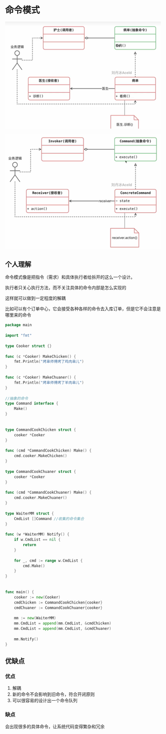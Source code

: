 # 命令模式

![img.png](img.png)

![img_1.png](img_1.png)

## 个人理解
命令模式像是把指令（需求）和具体执行者给拆开的这么一个设计。

执行者只关心执行方法，而不关注具体的命令内部是怎么实现的

这样就可以做到一定程度的解耦

比如可以有个订单中心，它会接受各种各样的命令去入库订单，但是它不会注意是哪里来的命令

```go
package main

import "fmt"

type Cooker struct {}

func (c *Cooker) MakeChicken() {
	fmt.Println("烤串师傅烤了鸡肉串儿")
}

func (c *Cooker) MakeChuaner() {
	fmt.Println("烤串师傅烤了羊肉串儿")
}

//抽象的命令
type Command interface {
	Make()
}


type CommandCookChicken struct {
	cooker *Cooker
}

func (cmd *CommandCookChicken) Make() {
	cmd.cooker.MakeChicken()
}

type CommandCookChuaner struct {
	cooker *Cooker
}

func (cmd *CommandCookChuaner) Make() {
	cmd.cooker.MakeChuaner()
}

type WaiterMM struct {
	CmdList []Command //收集的命令集合
}

func (w *WaiterMM) Notify() {
	if w.CmdList == nil {
		return
	}

	for _, cmd := range w.CmdList {
		cmd.Make()
	}
}


func main() {
	cooker := new(Cooker)
	cmdChicken := CommandCookChicken{cooker}
	cmdChuaner := CommandCookChuaner{cooker}

	mm := new(WaiterMM)
	mm.CmdList = append(mm.CmdList, &cmdChicken)
	mm.CmdList = append(mm.CmdList, &cmdChuaner)

	mm.Notify()
}

```

## 优缺点

### 优点
1. 解耦
2. 新的命令不会影响到旧命令，符合开闭原则
3. 可以很容易的设计出一个命令队列

### 缺点
会出现很多的具体命令，让系统代码变得繁杂和冗余